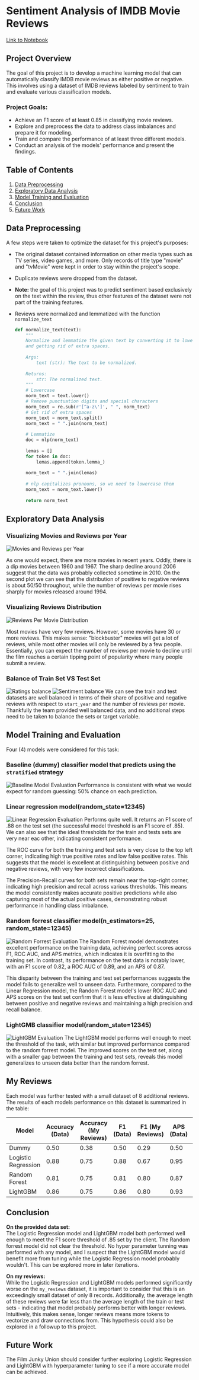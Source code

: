 # Sentiment Analysis of IMDB Movie Reviews

[Link to Notebook](/nlp_analysis_movie_reviews.ipynb)

## Project Overview

The goal of this project is to develop a machine learning model that can automatically classify IMDB movie reviews as either positive or negative. This involves using a dataset of IMDB reviews labeled by sentiment to train and evaluate various classification models.

### Project Goals:

- Achieve an F1 score of at least 0.85 in classifying movie reviews.
- Explore and preprocess the data to address class imbalances and prepare it for modeling.
- Train and compare the performance of at least three different models.
- Conduct an analysis of the models' performance and present the findings.

## Table of Contents

1. [Data Preprocessing](#data-preprocessing)
2. [Exploratory Data Analysis](#exploratory-data-analysis)
3. [Model Training and Evaluation](#model-training-and-evaluation)
4. [Conclusion](#conclusion)
5. [Future Work](#future-work)

## Data Preprocessing

A few steps were taken to optimize the dataset for this project's purposes:

- The original dataset contained information on other media types such as TV series, video games, and more. Only records of title type "movie" and "tvMovie" were kept in order to stay within the project's scope.

- Duplicate reviews were dropped from the dataset.

- **Note:** the goal of this project was to predict sentiment based exclusively on the text within the review, thus other features of the dataset were not part of the training features.

- Reviews were normalized and lemmatized with the function `normalize_text`

    ```python
    def normalize_text(text):
        """
        Normalize and lemmatize the given text by converting it to lowercase, removing punctuation, digits, and special characters,
        and getting rid of extra spaces.
        
        Args:
            text (str): The text to be normalized.
        
        Returns:
            str: The normalized text.
        """
        # Lowercase
        norm_text = text.lower()
        # Remove punctuation digits and special characters
        norm_text = re.sub(r'[^a-z\']', " ", norm_text)
        # Get rid of extra spaces
        norm_text = norm_text.split()
        norm_text = " ".join(norm_text)
        
        # Lemmatize
        doc = nlp(norm_text)
        
        lemas = []
        for token in doc:
            lemas.append(token.lemma_)
            
        norm_text = " ".join(lemas)
        
        # nlp capitalizes pronouns, so we need to lowercase them
        norm_text = norm_text.lower()
        
        return norm_text
    ```

## Exploratory Data Analysis

### Visualizing Movies and Reviews per Year

![Movies and Reviews per Year](/images/movies_reviews_per_year.png)

As one would expect, there are more movies in recent years. Oddly, there is a dip movies between 1960 and 1967. The sharp decline around 2006 suggest that the data was probably collected sometime in 2010. On the second plot we can see that the distribution of positive to negative reviews is about 50/50 throughout, while the number of reviews per movie rises sharply for movies released around 1994.

### Visualizing Reviews Distribution

![Reviews Per Movie Distribution](/images/reviews_per_movie_dist.png)

Most movies have very few reviews. However, some movies have 30 or more reviews. This makes sense: "blockbuster" movies will get a lot of reviews, while most other movies will only be reviewed by a few people. Essentially, you can expect the number of reviews per movie to decline until the film reaches a certain tipping point of popularity where many people submit a review.

### Balance of Train Set VS Test Set

![Ratings balance](/images/trainVtest_ratings.png)
![Sentiment balance](/images/trainVtest_years_sentiment.png)
We can see the train and test datasets are well balanced in terms of their share of positive and negative reviews with respect to `start_year` and the number of reviews per movie. Thankfully the team provided well balanced data, and no additional steps need to be taken to balance the sets or target variable.

## Model Training and Evaluation

Four (4) models were considered for this task:

### Baseline (dummy) classifier model that predicts using the `stratified` strategy

![Baseline Model Evaluation](/images/model_performances/dummy.png)
Performance is consistent with what we would expect for random guessing: 50% chance on each prediction.

### Linear regression model(random_state=12345)

![Linear Regression Evaluation](/images/model_performances/lr.png)
Performs quite well. It returns an F1 score of .88 on the test set (the successful model threshold is an F1 score of .85). We can also see that the ideal thresholds for the train and tests sets are very near eac other, indicating consistent performance.  

The ROC curve for both the training and test sets is very close to the top left corner, indicating high true positive rates and low false positive rates. This suggests that the model is excellent at distinguishing between positive and negative reviews, with very few incorrect classifications.  

The Precision-Recall curves for both sets remain near the top-right corner, indicating high precision and recall across various thresholds. This means the model consistently makes accurate positive predictions while also capturing most of the actual positive cases, demonstrating robust performance in handling class imbalance.

### Random forrest classifier model(n_estimators=25, random_state=12345)

![Random Forrest Evaluation](/images/model_performances/rf.png)
The Random Forest model demonstrates excellent performance on the training data, achieving perfect scores across F1, ROC AUC, and APS metrics, which indicates it is overfitting to the training set. In contrast, its performance on the test data is notably lower, with an F1 score of 0.82, a ROC AUC of 0.89, and an APS of 0.87.  

This disparity between the training and test set performances suggests the model fails to generalize well to unseen data. Furthermore, compared to the Linear Regression model, the Random Forest model's lower ROC AUC and APS scores on the test set confirm that it is less effective at distinguishing between positive and negative reviews and maintaining a high precision and recall balance.

### LightGMB classifier model(random_state=12345)

![LightGBM Evaluation](/images/model_performances/lgbm.png)
The LightGBM model performs well enough to meet the threshold of the task, with similar but improved performance compared to the random forrest model. The improved scores on the test set, along with a smaller gap between the training and test sets, reveals this model generalizes to unseen data better than the random forrest.

## My Reviews

Each model was further tested with a small dataset of 8 additional reviews. The results of each models performance on this dataset is summarized in the table:

| Model                | Accuracy (Data) | Accuracy (My Reviews) | F1 (Data) | F1 (My Reviews) | APS (Data) | APS (My Reviews) | ROC AUC (Data) | ROC AUC (My Reviews) |
|----------------------|-----------------|-----------------------|-----------|-----------------|------------|------------------|----------------|----------------------|
| Dummy                | 0.50            | 0.38                  | 0.50      | 0.29            | 0.50       | 0.46             | 0.50           | 0.38                 |
| Logistic Regression  | 0.88            | 0.75                  | 0.88      | 0.67            | 0.95       | 1.00             | 0.95           | 1.00                 |
| Random Forest        | 0.81            | 0.75                  | 0.81      | 0.80            | 0.87       | 0.73             | 0.89           | 0.72                 |
| LightGBM             | 0.86            | 0.75                  | 0.86      | 0.80            | 0.93       | 1.00             | 0.94           | 1.00                 |

## Conclusion

**On the provided data set:**  
The Logistic Regression model and LightGBM model both performed well enough to meet the F1 score threshold of .85 set by the client. The Random forrest model did not clear the threshold. No hyper parameter tunning was performed with any model, and I suspect that the LightGBM model would benefit more from tuning while the Logistic Regression model probably wouldn't. This can be explored more in later iterations.

**On my reviews:**  
While the Logistic Regression and LightGBM models performed significantly worse on the `my_reviews` dataset, it is important to consider that this is an exceedingly small dataset of only 8 records. Additionally, the average length of these reviews were far less than the average length of the train or test sets - indicating that model probably performs better with longer reviews. Intuitively, this makes sense, longer reviews means more tokens to vectorize and draw connections from. This hypothesis could also be explored in a followup to this project. 

## Future Work

The Film Junky Union should consider further exploring Logistic Regression and LightGBM with hyperparameter tuning to see if a more accurate model can be achieved.
